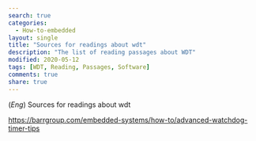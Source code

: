 ```yaml
---
search: true
categories: 
  - How-to-embedded
layout: single
title: "Sources for readings about wdt"
description: "The list of reading passages about WDT"
modified: 2020-05-12
tags: [WDT, Reading, Passages, Software]
comments: true
share: true
---
```

(*Eng*) Sources for readings about wdt  

https://barrgroup.com/embedded-systems/how-to/advanced-watchdog-timer-tips  
